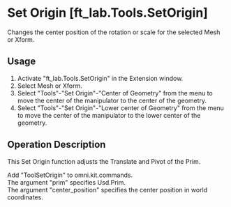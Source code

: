 # Set Origin [ft_lab.Tools.SetOrigin]

Changes the center position of the rotation or scale for the selected Mesh or Xform.    

## Usage

1. Activate "ft_lab.Tools.SetOrigin" in the Extension window.
2. Select Mesh or Xform.
3. Select "Tools"-"Set Origin"-"Center of Geometry" from the menu to move the center of the manipulator to the center of the geometry.
4. Select "Tools"-"Set Origin"-"Lower center of Geometry" from the menu to move the center of the manipulator to the lower center of the geometry.

## Operation Description

This Set Origin function adjusts the Translate and Pivot of the Prim.     

Add "ToolSetOrigin" to omni.kit.commands.      
The argument "prim" specifies Usd.Prim.     
The argument "center_position" specifies the center position in world coordinates.     
